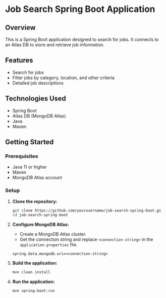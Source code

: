 # Job Search Spring Boot Application

## Overview

This is a Spring Boot application designed to search for jobs. It connects to an Atlas DB to store and retrieve job information.

## Features

- Search for jobs
- Filter jobs by category, location, and other criteria
- Detailed job descriptions

## Technologies Used

- Spring Boot
- Atlas DB (MongoDB Atlas)
- Java
- Maven

## Getting Started

### Prerequisites

- Java 11 or higher
- Maven
- MongoDB Atlas account

### Setup

1. **Clone the repository:**
    ```bash
    git clone https://github.com/yourusername/job-search-spring-boot.git
    cd job-search-spring-boot
    ```

2. **Configure MongoDB Atlas:**
    - Create a MongoDB Atlas cluster.
    - Get the connection string and replace `<connection-string>` in the `application.properties` file.

    ```properties
    spring.data.mongodb.uri=<connection-string>
    ```

3. **Build the application:**
    ```bash
    mvn clean install
    ```

4. **Run the application:**
    ```bash
    mvn spring-boot:run
    ```